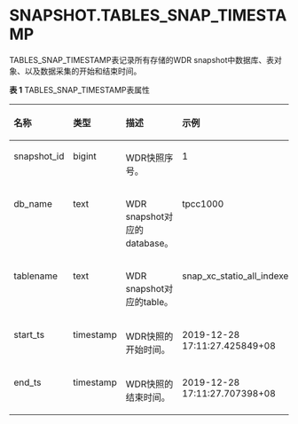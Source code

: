 # SNAPSHOT.TABLES\_SNAP\_TIMESTAMP

TABLES\_SNAP\_TIMESTAMP表记录所有存储的WDR snapshot中数据库、表对象、以及数据采集的开始和结束时间。

**表 1**  TABLES\_SNAP\_TIMESTAMP表属性

<a name="zh-cn_topic_0237122761_table1849198112610"></a>
<table><thead align="left"><tr id="zh-cn_topic_0237122761_row1049111811261"><th class="cellrowborder" valign="top" width="17.16171617161716%" id="mcps1.2.5.1.1"><p id="zh-cn_topic_0237122761_p124917872618"><a name="zh-cn_topic_0237122761_p124917872618"></a><a name="zh-cn_topic_0237122761_p124917872618"></a>名称</p>
</th>
<th class="cellrowborder" valign="top" width="14.831483148314831%" id="mcps1.2.5.1.2"><p id="zh-cn_topic_0237122761_p1742412117418"><a name="zh-cn_topic_0237122761_p1742412117418"></a><a name="zh-cn_topic_0237122761_p1742412117418"></a>类型</p>
</th>
<th class="cellrowborder" valign="top" width="31.863186318631865%" id="mcps1.2.5.1.3"><p id="zh-cn_topic_0237122761_p36483315516"><a name="zh-cn_topic_0237122761_p36483315516"></a><a name="zh-cn_topic_0237122761_p36483315516"></a>描述</p>
</th>
<th class="cellrowborder" valign="top" width="36.14361436143614%" id="mcps1.2.5.1.4"><p id="zh-cn_topic_0237122761_p349117862618"><a name="zh-cn_topic_0237122761_p349117862618"></a><a name="zh-cn_topic_0237122761_p349117862618"></a>示例</p>
</th>
</tr>
</thead>
<tbody><tr id="zh-cn_topic_0237122761_row549114817269"><td class="cellrowborder" valign="top" width="17.16171617161716%" headers="mcps1.2.5.1.1 "><p id="zh-cn_topic_0237122761_p184911988263"><a name="zh-cn_topic_0237122761_p184911988263"></a><a name="zh-cn_topic_0237122761_p184911988263"></a>snapshot_id</p>
</td>
<td class="cellrowborder" valign="top" width="14.831483148314831%" headers="mcps1.2.5.1.2 "><p id="zh-cn_topic_0237122761_p1342513113418"><a name="zh-cn_topic_0237122761_p1342513113418"></a><a name="zh-cn_topic_0237122761_p1342513113418"></a>bigint</p>
</td>
<td class="cellrowborder" valign="top" width="31.863186318631865%" headers="mcps1.2.5.1.3 "><p id="zh-cn_topic_0237122761_p76481311059"><a name="zh-cn_topic_0237122761_p76481311059"></a><a name="zh-cn_topic_0237122761_p76481311059"></a>WDR快照序号。</p>
</td>
<td class="cellrowborder" valign="top" width="36.14361436143614%" headers="mcps1.2.5.1.4 "><p id="zh-cn_topic_0237122761_p749112892611"><a name="zh-cn_topic_0237122761_p749112892611"></a><a name="zh-cn_topic_0237122761_p749112892611"></a>1</p>
</td>
</tr>
<tr id="zh-cn_topic_0237122761_row1749268132613"><td class="cellrowborder" valign="top" width="17.16171617161716%" headers="mcps1.2.5.1.1 "><p id="zh-cn_topic_0237122761_p4492118192619"><a name="zh-cn_topic_0237122761_p4492118192619"></a><a name="zh-cn_topic_0237122761_p4492118192619"></a>db_name</p>
</td>
<td class="cellrowborder" valign="top" width="14.831483148314831%" headers="mcps1.2.5.1.2 "><p id="zh-cn_topic_0237122761_p204256118415"><a name="zh-cn_topic_0237122761_p204256118415"></a><a name="zh-cn_topic_0237122761_p204256118415"></a>text</p>
</td>
<td class="cellrowborder" valign="top" width="31.863186318631865%" headers="mcps1.2.5.1.3 "><p id="zh-cn_topic_0237122761_p96484311356"><a name="zh-cn_topic_0237122761_p96484311356"></a><a name="zh-cn_topic_0237122761_p96484311356"></a>WDR snapshot对应的database。</p>
</td>
<td class="cellrowborder" valign="top" width="36.14361436143614%" headers="mcps1.2.5.1.4 "><p id="zh-cn_topic_0237122761_p7492148142613"><a name="zh-cn_topic_0237122761_p7492148142613"></a><a name="zh-cn_topic_0237122761_p7492148142613"></a>tpcc1000</p>
</td>
</tr>
<tr id="zh-cn_topic_0237122761_row1749210872610"><td class="cellrowborder" valign="top" width="17.16171617161716%" headers="mcps1.2.5.1.1 "><p id="zh-cn_topic_0237122761_p249248152612"><a name="zh-cn_topic_0237122761_p249248152612"></a><a name="zh-cn_topic_0237122761_p249248152612"></a>tablename</p>
</td>
<td class="cellrowborder" valign="top" width="14.831483148314831%" headers="mcps1.2.5.1.2 "><p id="zh-cn_topic_0237122761_p194251111646"><a name="zh-cn_topic_0237122761_p194251111646"></a><a name="zh-cn_topic_0237122761_p194251111646"></a>text</p>
</td>
<td class="cellrowborder" valign="top" width="31.863186318631865%" headers="mcps1.2.5.1.3 "><p id="zh-cn_topic_0237122761_p76480311155"><a name="zh-cn_topic_0237122761_p76480311155"></a><a name="zh-cn_topic_0237122761_p76480311155"></a>WDR snapshot对应的table。</p>
</td>
<td class="cellrowborder" valign="top" width="36.14361436143614%" headers="mcps1.2.5.1.4 "><p id="zh-cn_topic_0237122761_p10492108162618"><a name="zh-cn_topic_0237122761_p10492108162618"></a><a name="zh-cn_topic_0237122761_p10492108162618"></a>snap_xc_statio_all_indexes</p>
</td>
</tr>
<tr id="zh-cn_topic_0237122761_row10492282267"><td class="cellrowborder" valign="top" width="17.16171617161716%" headers="mcps1.2.5.1.1 "><p id="zh-cn_topic_0237122761_p1149211817260"><a name="zh-cn_topic_0237122761_p1149211817260"></a><a name="zh-cn_topic_0237122761_p1149211817260"></a>start_ts</p>
</td>
<td class="cellrowborder" valign="top" width="14.831483148314831%" headers="mcps1.2.5.1.2 "><p id="zh-cn_topic_0237122761_p04251911743"><a name="zh-cn_topic_0237122761_p04251911743"></a><a name="zh-cn_topic_0237122761_p04251911743"></a>timestamp</p>
</td>
<td class="cellrowborder" valign="top" width="31.863186318631865%" headers="mcps1.2.5.1.3 "><p id="zh-cn_topic_0237122761_p564817311453"><a name="zh-cn_topic_0237122761_p564817311453"></a><a name="zh-cn_topic_0237122761_p564817311453"></a>WDR快照的开始时间。</p>
</td>
<td class="cellrowborder" valign="top" width="36.14361436143614%" headers="mcps1.2.5.1.4 "><p id="zh-cn_topic_0237122761_p24923842612"><a name="zh-cn_topic_0237122761_p24923842612"></a><a name="zh-cn_topic_0237122761_p24923842612"></a>2019-12-28 17:11:27.425849+08</p>
</td>
</tr>
<tr id="zh-cn_topic_0237122761_row114928817262"><td class="cellrowborder" valign="top" width="17.16171617161716%" headers="mcps1.2.5.1.1 "><p id="zh-cn_topic_0237122761_p12492686261"><a name="zh-cn_topic_0237122761_p12492686261"></a><a name="zh-cn_topic_0237122761_p12492686261"></a>end_ts</p>
</td>
<td class="cellrowborder" valign="top" width="14.831483148314831%" headers="mcps1.2.5.1.2 "><p id="zh-cn_topic_0237122761_p204251918412"><a name="zh-cn_topic_0237122761_p204251918412"></a><a name="zh-cn_topic_0237122761_p204251918412"></a>timestamp</p>
</td>
<td class="cellrowborder" valign="top" width="31.863186318631865%" headers="mcps1.2.5.1.3 "><p id="zh-cn_topic_0237122761_p1064811311252"><a name="zh-cn_topic_0237122761_p1064811311252"></a><a name="zh-cn_topic_0237122761_p1064811311252"></a>WDR快照的结束时间。</p>
</td>
<td class="cellrowborder" valign="top" width="36.14361436143614%" headers="mcps1.2.5.1.4 "><p id="zh-cn_topic_0237122761_p349218812262"><a name="zh-cn_topic_0237122761_p349218812262"></a><a name="zh-cn_topic_0237122761_p349218812262"></a>2019-12-28 17:11:27.707398+08</p>
</td>
</tr>
</tbody>
</table>

